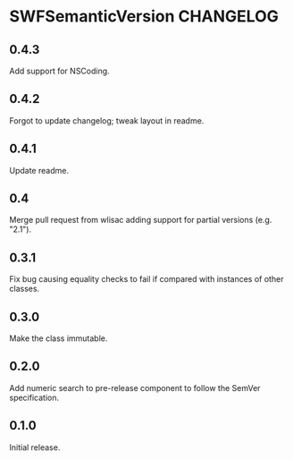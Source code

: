 # SWFSemanticVersion CHANGELOG

## 0.4.3

Add support for NSCoding.

## 0.4.2

Forgot to update changelog; tweak layout in readme.

## 0.4.1

Update readme.

## 0.4

Merge pull request from wlisac adding support for partial versions (e.g. "2.1").

## 0.3.1

Fix bug causing equality checks to fail if compared with instances of other classes. 

## 0.3.0

Make the class immutable.

## 0.2.0

Add numeric search to pre-release component to follow the SemVer specification.

## 0.1.0

Initial release.
